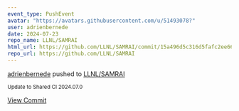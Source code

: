```yaml
---
event_type: PushEvent
avatar: "https://avatars.githubusercontent.com/u/51493078?"
user: adrienbernede
date: 2024-07-23
repo_name: LLNL/SAMRAI
html_url: https://github.com/LLNL/SAMRAI/commit/15a496d5c316d5fafc2ee669a211c6906108d1a8
repo_url: https://github.com/LLNL/SAMRAI
---
```


<a href='https://github.com/adrienbernede' target='_blank'>adrienbernede</a> pushed to <a href='https://github.com/LLNL/SAMRAI' target='_blank'>LLNL/SAMRAI</a>

<small>Update to Shared CI 2024.07.0</small>

<a href='https://github.com/LLNL/SAMRAI/commit/15a496d5c316d5fafc2ee669a211c6906108d1a8' target='_blank'>View Commit</a>